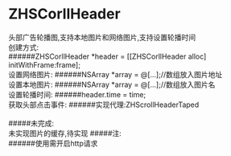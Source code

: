 # ZHSCorllHeader
头部广告轮播图,支持本地图片和网络图片,支持设置轮播时间<br>
创建方式:<br>
######ZHSCorllHeader *header = [[ZHSCorllHeader alloc] initWithFrame:frame];<br>
设置网络图片:
######NSArray *array = @[...];//数组放入图片地址<br>
设置本地图片:
######NSArray *array = @[...];//数组放入图片名<br>
设置轮播时间:
######header.time = time;<br>
获取头部点击事件:
######实现代理:ZHScrollHeaderTaped<br>
<br>
#####未完成:<br>
未实现图片的缓存,待实现
#####注:<br>
######使用需开启http请求
